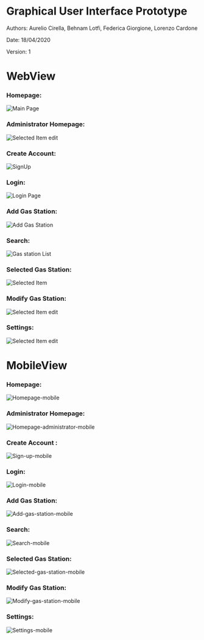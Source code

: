 # Graphical User Interface Prototype  

Authors:  Aurelio Cirella, Behnam Lotfi, Federica Giorgione, Lorenzo Cardone

Date: 18/04/2020

Version: 1

# WebView

### Homepage:
![Main Page](https://i.ibb.co/dcS9NdN/Homepage.png)

### Administrator Homepage:
![Selected Item edit](https://i.ibb.co/Y0S6cHv/Homepage-administrator.png)

### Create Account:
![SignUp](https://i.ibb.co/xHKHd0H/Sign-up.png)

### Login:
![Login Page](https://i.ibb.co/RHnD25k/Login.png)

### Add Gas Station:
![Add Gas Station](https://i.ibb.co/Vwfj8Vr/Add-gas-station.png)

### Search:
![Gas station List](https://i.ibb.co/72krCww/Search.png)

### Selected Gas Station:
![Selected Item ](https://i.ibb.co/kDN44hj/Selected-gas-station.png)

### Modify Gas Station:
![Selected Item edit](https://i.ibb.co/vhqprWb/Modify-gas-station.png)

### Settings:
![Selected Item edit](https://i.ibb.co/Qphgc1g/Settings.png)

 

# MobileView

### Homepage:
![Homepage-mobile](https://i.ibb.co/0CntWfk/Homepage-mobile.png)

### Administrator Homepage:
![Homepage-administrator-mobile](https://i.ibb.co/XXGzb9C/Homepage-administrator-mobile.png)

### Create Account :
![Sign-up-mobile](https://i.ibb.co/NKX9vvH/Sign-up-mobile.png)

### Login:
![Login-mobile](https://i.ibb.co/p3WGjWQ/Login-mobile.png)

### Add Gas Station: 
![Add-gas-station-mobile](https://i.ibb.co/5FbV225/Add-gas-station-mobile.png)

### Search:
![Search-mobile](https://i.ibb.co/7CcjTTH/Search-mobile.png)

### Selected Gas Station:
![Selected-gas-station-mobile](https://i.ibb.co/9tBmskN/Selected-gas-station-mobile.png)


### Modify Gas Station:
![Modify-gas-station-mobile](https://i.ibb.co/tB0rwPj/Modify-gas-station-mobile.png)

### Settings:
![Settings-mobile](https://i.ibb.co/T8B7b1J/Settings-mobile.png)

